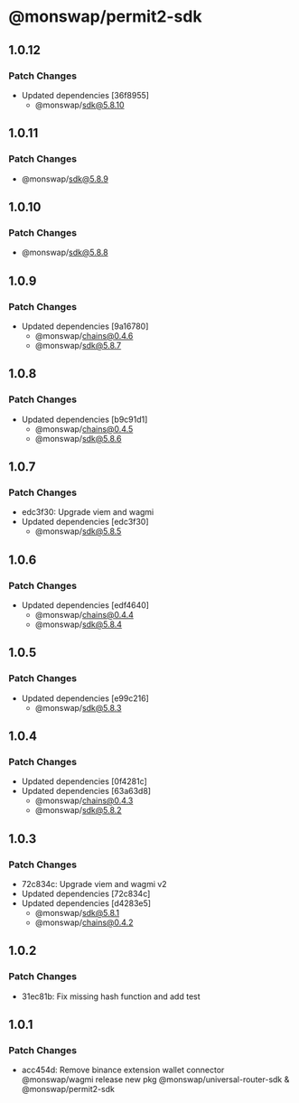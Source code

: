 # @monswap/permit2-sdk

## 1.0.12

### Patch Changes

- Updated dependencies [36f8955]
  - @monswap/sdk@5.8.10

## 1.0.11

### Patch Changes

- @monswap/sdk@5.8.9

## 1.0.10

### Patch Changes

- @monswap/sdk@5.8.8

## 1.0.9

### Patch Changes

- Updated dependencies [9a16780]
  - @monswap/chains@0.4.6
  - @monswap/sdk@5.8.7

## 1.0.8

### Patch Changes

- Updated dependencies [b9c91d1]
  - @monswap/chains@0.4.5
  - @monswap/sdk@5.8.6

## 1.0.7

### Patch Changes

- edc3f30: Upgrade viem and wagmi
- Updated dependencies [edc3f30]
  - @monswap/sdk@5.8.5

## 1.0.6

### Patch Changes

- Updated dependencies [edf4640]
  - @monswap/chains@0.4.4
  - @monswap/sdk@5.8.4

## 1.0.5

### Patch Changes

- Updated dependencies [e99c216]
  - @monswap/sdk@5.8.3

## 1.0.4

### Patch Changes

- Updated dependencies [0f4281c]
- Updated dependencies [63a63d8]
  - @monswap/chains@0.4.3
  - @monswap/sdk@5.8.2

## 1.0.3

### Patch Changes

- 72c834c: Upgrade viem and wagmi v2
- Updated dependencies [72c834c]
- Updated dependencies [d4283e5]
  - @monswap/sdk@5.8.1
  - @monswap/chains@0.4.2

## 1.0.2

### Patch Changes

- 31ec81b: Fix missing hash function and add test

## 1.0.1

### Patch Changes

- acc454d: Remove binance extension wallet connector @monswap/wagmi
  release new pkg @monswap/universal-router-sdk & @monswap/permit2-sdk
